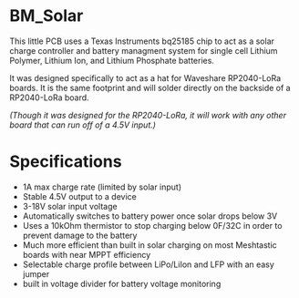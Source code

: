 # BM_Solar 

This little PCB uses a Texas Instruments bq25185 chip to act as a solar charge controller and battery managment system for single cell Lithium Polymer, Lithium Ion, and Lithium Phosphate batteries.

It was designed specifically to act as a hat for Waveshare RP2040-LoRa boards. It is the same footprint and will solder directly on the backside of a RP2040-LoRa board.

*(Though it was designed for the RP2040-LoRa, it will work with any other board that can run off of a 4.5V input.)*

# Specifications

- 1A max charge rate (limited by solar input)
- Stable 4.5V output to a device
- 3-18V solar input voltage
- Automatically switches to battery power once solar drops below 3V
- Uses a 10kOhm thermistor to stop charging below 0F/32C in order to prevent damage to the battery
- Much more efficient than built in solar charging on most Meshtastic boards with near MPPT efficiency
- Selectable charge profile between LiPo/LiIon and LFP with an easy jumper
- built in voltage divider for battery voltage monitoring
